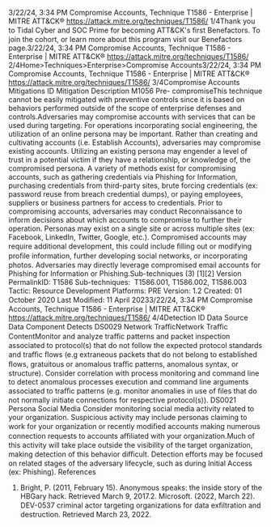 3/22/24, 3:34 PM Compromise Accounts, Technique T1586 - Enterprise | MITRE ATT&CK®
https://attack.mitre.org/techniques/T1586/ 1/4Thank you to Tidal Cyber and SOC Prime for becoming ATT&CK's ﬁrst Benefactors. To join the cohort, or learn more about this program visit our
Benefactors page.3/22/24, 3:34 PM Compromise Accounts, Technique T1586 - Enterprise | MITRE ATT&CK®
https://attack.mitre.org/techniques/T1586/ 2/4Home>Techniques>Enterprise>Compromise Accounts3/22/24, 3:34 PM Compromise Accounts, Technique T1586 - Enterprise | MITRE ATT&CK®
https://attack.mitre.org/techniques/T1586/ 3/4Compromise Accounts
Mitigations
ID Mitigation Description
M1056 Pre-
compromiseThis technique cannot be easily mitigated with preventive controls since it is based on behaviors performed
outside of the scope of enterprise defenses and controls.Adversaries may compromise accounts with services that can be used during targeting. For operations incorporating social engineering, the
utilization of an online persona may be important. Rather than creating and cultivating accounts (i.e. Establish Accounts), adversaries may
compromise existing accounts. Utilizing an existing persona may engender a level of trust in a potential victim if they have a relationship, or
knowledge of, the compromised persona.
A variety of methods exist for compromising accounts, such as gathering credentials via Phishing for Information, purchasing credentials
from third-party sites, brute forcing credentials (ex: password reuse from breach credential dumps), or paying employees, suppliers or
business partners for access to credentials. Prior to compromising accounts, adversaries may conduct Reconnaissance to inform
decisions about which accounts to compromise to further their operation.
Personas may exist on a single site or across multiple sites (ex: Facebook, LinkedIn, Twitter, Google, etc.). Compromised accounts may
require additional development, this could include ﬁlling out or modifying proﬁle information, further developing social networks, or
incorporating photos.
Adversaries may directly leverage compromised email accounts for Phishing for Information or Phishing.Sub-techniques (3)
[1][2]
Version PermalinkID: T1586
Sub-techniques:  T1586.001, T1586.002, T1586.003
 
Tactic: Resource Development
 
Platforms: PRE
Version: 1.2
Created: 01 October 2020
Last Modiﬁed: 11 April 20233/22/24, 3:34 PM Compromise Accounts, Technique T1586 - Enterprise | MITRE ATT&CK®
https://attack.mitre.org/techniques/T1586/ 4/4Detection
ID Data Source Data Component Detects
DS0029 Network TraﬃcNetwork Traﬃc
ContentMonitor and analyze traﬃc patterns and packet inspection associated to protocol(s) that
do not follow the expected protocol standards and traﬃc ﬂows (e.g extraneous packets
that do not belong to established ﬂows, gratuitous or anomalous traﬃc patterns,
anomalous syntax, or structure). Consider correlation with process monitoring and
command line to detect anomalous processes execution and command line arguments
associated to traﬃc patterns (e.g. monitor anomalies in use of ﬁles that do not normally
initiate connections for respective protocol(s)).
DS0021 Persona Social Media Consider monitoring social media activity related to your organization. Suspicious
activity may include personas claiming to work for your organization or recently modiﬁed
accounts making numerous connection requests to accounts aﬃliated with your
organization.Much of this activity will take place outside the visibility of the target
organization, making detection of this behavior diﬃcult. Detection efforts may be
focused on related stages of the adversary lifecycle, such as during Initial Access (ex:
Phishing).
References
1. Bright, P. (2011, February 15). Anonymous speaks: the inside
story of the HBGary hack. Retrieved March 9, 2017.2. Microsoft. (2022, March 22). DEV-0537 criminal actor
targeting organizations for data exﬁltration and destruction.
Retrieved March 23, 2022.
